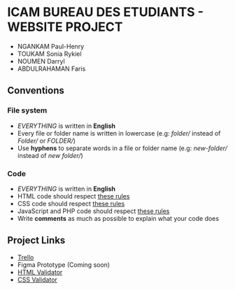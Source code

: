 # ICAM BUREAU DES ETUDIANTS - WEBSITE PROJECT

- NGANKAM Paul-Henry
- TOUKAM Sonia Rykiel
- NOUMEN Darryl
- ABDULRAHAMAN Faris

## Conventions 

### File system

+ *EVERYTHING* is written in **English**
+ Every file or folder name is written in lowercase (e.g: *folder/* instead of *Folder/* or *FOLDER/*)
+ Use **hyphens** to separate words in a file or folder name (e.g: *new-folder/* instead of *new folder/*)

### Code 

+ *EVERYTHING* is written in **English**
+ HTML code should respect [these rules](https://google.github.io/styleguide/htmlcssguide.html#HTML_Formatting_Rules)
+ CSS code should respect [these rules](https://google.github.io/styleguide/htmlcssguide.html#CSS)
+ JavaScript and PHP code should respect [these rules](https://www.w3schools.com/js/js_conventions.asp)
+ Write **comments** as much as possible to explain what your code does

## Project Links

+ [Trello](https://trello.com/b/RgoXLC0u/bde-website)
+ Figma Prototype (Coming soon)
+ [HTML Validator](https://validator.w3.org/)
+ [CSS Validator](https://jigsaw.w3.org/css-validator/)
